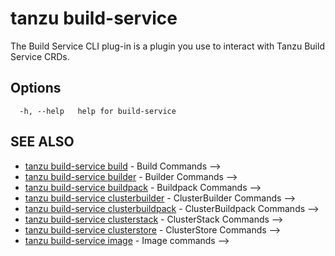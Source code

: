 # tanzu build-service

The Build Service CLI plug-in is a plugin you use to interact with Tanzu Build Service CRDs.

## Options

```console
  -h, --help   help for build-service
```

## SEE ALSO

* [tanzu build-service build](tanzu_build-service_build.hbs.md)	 - Build Commands -->
* [tanzu build-service builder](tanzu_build-service_builder.hbs.md)	 - Builder Commands -->
* [tanzu build-service buildpack](tanzu_build-service_buildpack.hbs.md)	 - Buildpack Commands -->
* [tanzu build-service clusterbuilder](tanzu_build-service_clusterbuilder.hbs.md)	 - ClusterBuilder Commands -->
* [tanzu build-service clusterbuildpack](tanzu_build-service_clusterbuildpack.hbs.md)	 - ClusterBuildpack Commands -->
* [tanzu build-service clusterstack](tanzu_build-service_clusterstack.hbs.md)	 - ClusterStack Commands -->
* [tanzu build-service clusterstore](tanzu_build-service_clusterstore.hbs.md)	 - ClusterStore Commands -->
* [tanzu build-service image](tanzu_build-service_image.hbs.md)	 - Image commands -->
